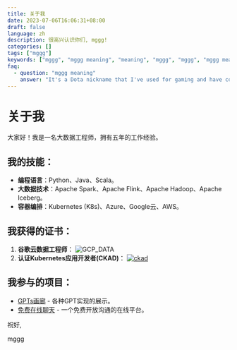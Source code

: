 ```yaml
---
title: 关于我
date: 2023-07-06T16:06:31+08:00
draft: false
language: zh
description: 很高兴认识你们, mggg!
categories: []
tags: ["mggg"]
keywords: ["mggg", "mggg meaning", "meaning", "mggg", "mggg", "mggg meaning", "mggg meaning", "mggg meaning"]
faq:
  - question: "mggg meaning"
    answer: "It's a Dota nickname that I've used for gaming and have continued to use professionally. The name mggg symbolizes the blend of my personal interest in gaming and my professional career in Big Data engineering."
---
```


# 关于我
大家好！我是一名大数据工程师，拥有五年的工作经验。

## 我的技能：
- **编程语言**：Python、Java、Scala。
- **大数据技术**：Apache Spark、Apache Flink、Apache Hadoop、Apache Iceberg。
- **容器编排**：Kubernetes (K8s)、Azure、Google云、AWS。

## 我获得的证书：
1. **谷歌云数据工程师**：
   ![GCP_DATA](/img/gcp.png)
2. **认证Kubernetes应用开发者(CKAD)**：
   [![ckad](/img/ckad.png)](https://www.credly.com/badges/fd4d30e0-ae43-45ee-8025-ab52162b7b32/public_url)

## 我参与的项目：
- [GPTs画廊](https://gpts.mggg.cloud/) - 各种GPT实现的展示。
- [免费在线聊天](https://freechat.mggg.cloud/) - 一个免费开放沟通的在线平台。

祝好, 

mggg
